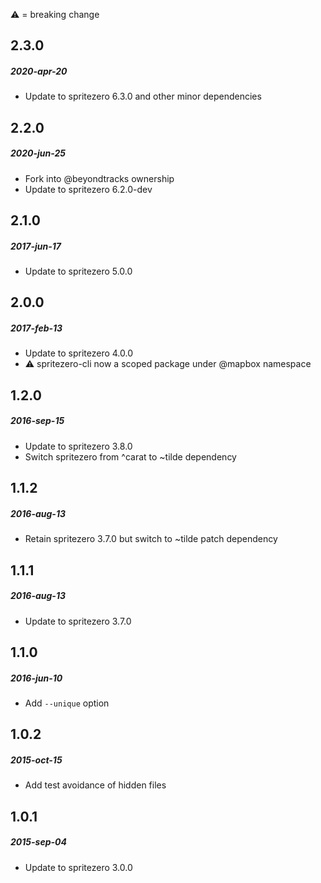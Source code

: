 :warning: = breaking change

## 2.3.0
##### 2020-apr-20
* Update to spritezero 6.3.0 and other minor dependencies

## 2.2.0
##### 2020-jun-25
* Fork into @beyondtracks ownership
* Update to spritezero 6.2.0-dev

## 2.1.0
##### 2017-jun-17
* Update to spritezero 5.0.0

## 2.0.0
##### 2017-feb-13
* Update to spritezero 4.0.0
* :warning: spritezero-cli now a scoped package under @mapbox namespace

## 1.2.0
##### 2016-sep-15
* Update to spritezero 3.8.0
* Switch spritezero from ^carat to ~tilde dependency

## 1.1.2
##### 2016-aug-13
* Retain spritezero 3.7.0 but switch to ~tilde patch dependency

## 1.1.1
##### 2016-aug-13
* Update to spritezero 3.7.0

## 1.1.0
##### 2016-jun-10
* Add `--unique` option

## 1.0.2
##### 2015-oct-15
* Add test avoidance of hidden files

## 1.0.1
##### 2015-sep-04
* Update to spritezero 3.0.0
